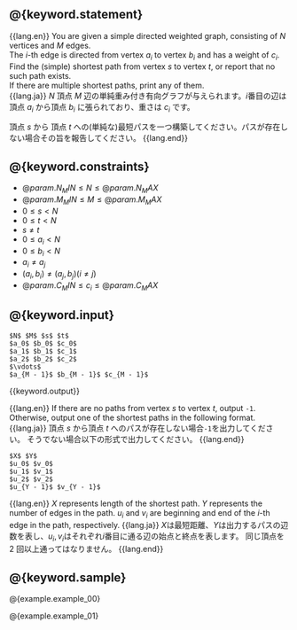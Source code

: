 ## @{keyword.statement}

{{lang.en}}
You are given a simple directed weighted graph, consisting of $N$ vertices and $M$ edges.  
The $i$-th edge is directed from vertex $a_i$ to vertex $b_i$ and has a weight of $c_i$.  
Find the (simple) shortest path from vertex $s$ to vertex $t$, or report that no such path exists.  
If there are multiple shortest paths, print any of them.  
{{lang.ja}}
$N$ 頂点 $M$ 辺の単純重み付き有向グラフが与えられます。$i$番目の辺は頂点 $a_i$ から頂点 $b_i$ に張られており、重さは $c_i$ です。

頂点 $s$ から 頂点 $t$ への(単純な)最短パスを一つ構築してください。パスが存在しない場合その旨を報告してください。
{{lang.end}}

## @{keyword.constraints}

- $@{param.N_MIN} \leq N \leq @{param.N_MAX}$
- $@{param.M_MIN} \leq M \leq @{param.M_MAX}$
- $0 \leq s \lt N$
- $0 \leq t \lt N$
- $s \neq t$
- $0 \leq a_i \lt N$
- $0 \leq b_i \lt N$
- $a_i \neq a_j$
- $(a_i, b_i) \neq (a_j, b_j) (i \neq j)$
- $@{param.C_MIN} \leq c_i \leq @{param.C_MAX}$


## @{keyword.input}

```
$N$ $M$ $s$ $t$
$a_0$ $b_0$ $c_0$
$a_1$ $b_1$ $c_1$
$a_2$ $b_2$ $c_2$
$\vdots$
$a_{M - 1}$ $b_{M - 1}$ $c_{M - 1}$
```

{{keyword.output}}

{{lang.en}}
If there are no paths from vertex $s$ to vertex $t$, output ```-1```.
Otherwise, output one of the shortest paths in the following format.
{{lang.ja}}
頂点 $s$ から頂点 $t$ へのパスが存在しない場合```-1```を出力してください。
そうでない場合以下の形式で出力してください。
{{lang.end}}
```
$X$ $Y$
$u_0$ $v_0$
$u_1$ $v_1$
$u_2$ $v_2$
$u_{Y - 1}$ $v_{Y - 1}$
```
{{lang.en}}
$X$ represents length of the shortest path.
$Y$ represents the number of edges in the path.
$u_i$ and $v_i$ are beginning and end of the $i$-th edge in the path, respectively.
{{lang.ja}}
$X$は最短距離、$Y$は出力するパスの辺数を表し、$u_i, v_i$はそれぞれ$i$番目に通る辺の始点と終点を表します。
同じ頂点を $2$ 回以上通ってはなりません。
{{lang.end}}

## @{keyword.sample}

@{example.example_00}

@{example.example_01}
